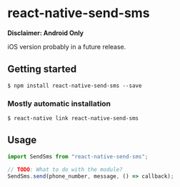 # react-native-send-sms

**Disclaimer: Android Only** 

iOS version probably in a future release.

## Getting started

`$ npm install react-native-send-sms --save`

### Mostly automatic installation

`$ react-native link react-native-send-sms`

## Usage

```javascript
import SendSms from "react-native-send-sms";

// TODO: What to do with the module?
SendSms.send(phone_number, message, () => callback);
```
